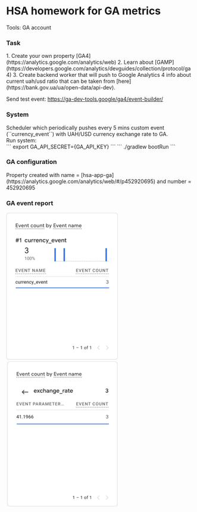 # HSA homework for GA metrics

Tools:
GA account

<h3>Task</h3>
1. Create your own property [GA4](https://analytics.google.com/analytics/web)
2. Learn about [GAMP](https://developers.google.com/analytics/devguides/collection/protocol/ga4)
3. Create backend worker that will push to Google Analytics 4 info about current uah/usd ratio that can be taken from [here](https://bank.gov.ua/ua/open-data/api-dev).

Send test event:
https://ga-dev-tools.google/ga4/event-builder/

<h3>System</h3>
Scheduler which periodically pushes every 5 mins custom event (``currency_event``) with UAH/USD currency exchange rate to GA. <br/>
Run system: <br/>
```
export GA_API_SECRET={GA_API_KEY}
```
```
./gradlew bootRun
```

<h3>GA configuration</h3>
Property created with name = [hsa-app-ga](https://analytics.google.com/analytics/web/#/p452920695) and number = 452920695

<h3>GA event report</h3>
<img src="./images/currency_event_metric.png" width="300">
<img src="./images/exchange_rate_value.png" width="300">